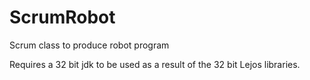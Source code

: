 ScrumRobot
==========

Scrum class to produce robot program

Requires a 32 bit jdk to be used as a result of the 32 bit Lejos libraries.

